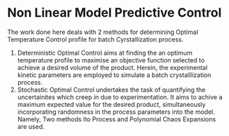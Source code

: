 # Non Linear Model Predictive Control

The work done here deals with 2 methods for determining Optimal Temperature Control profile for batch Cyrstallization process.

1. Deterministic Optimal Control aims at finding the an optimum temperature profile to maximise an objective function selected to achieve a desired volume of the product. Herein, the experimental kinetic parameters are employed to simulate a batch crystalllization process.
2. Stochastic Optimal Control undertakes the task of quantifying the uncertainites which creep in due to experimentation. It aims to achive a maximum expected value for the desired product, simultaneously incorporating randomness in the process parameters into the model. Namely, Two methods Ito Process and Polynomial Chaos Expansions are used.

